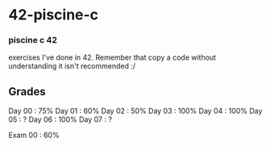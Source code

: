 # 42-piscine-c

### piscine c 42

exercises I've done in 42. Remember that copy a code without understanding it isn't recommended :/ 

## Grades

Day 00 : 75%
Day 01 :  60%
Day 02 : 50%
Day 03 : 100%
Day 04 : 100%
Day 05 : ?
Day 06 : 100%
Day 07 : ?


Exam 00 : 60%